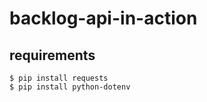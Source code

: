 # backlog-api-in-action

## requirements

```
$ pip install requests
$ pip install python-dotenv
```
